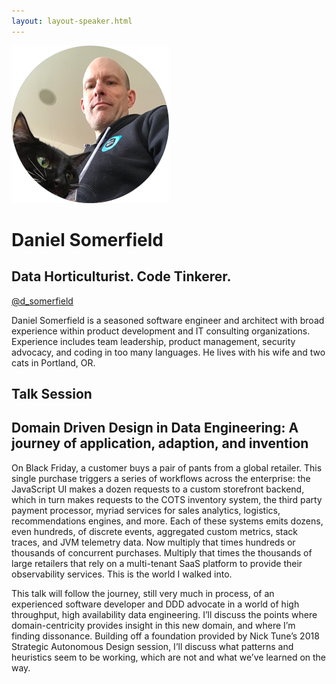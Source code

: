 ```yaml
---
layout: layout-speaker.html
---
```

<div class="container section featured-speaker">
  <div class="row">
    <div class="col-xs-12 col-sm-2 img-container">
      <img class="speaker-page-img" src="../img/speakers/Daniel-Somerfield-ON.png">
    </div>
    <div class="col-xs-12 col-sm-10 copy-container">
        <h1 class="speaker-header">Daniel Somerfield</h1>
      <h2 class="speaker-subtitle">Data Horticulturist. Code Tinkerer.</h2>
      <p class="copy"><a class="speaker-handle" href="https://twitter.com/d_somerfield" target="_blank">@d_somerfield</a></p>
        <p class="copy">Daniel Somerfield is a seasoned software engineer and architect with broad experience within product development and IT consulting organizations. Experience includes team leadership, product management, security advocacy, and coding in too many languages. He lives with his wife and two cats in Portland, OR.</p>
        <h2 class="speaker-subheader">Talk Session</h2>
        <h2 class="speaker-subheader gold">Domain Driven Design in Data Engineering: A journey of application, adaption, and invention</h2>
        <p class="copy">On Black Friday, a customer buys a pair of pants from a global retailer. This single purchase triggers a series of workflows across the enterprise: the JavaScript UI makes a dozen requests to a custom storefront backend, which in turn makes requests to the COTS inventory system, the third party payment processor, myriad services for sales analytics, logistics, recommendations engines, and more. Each of these systems emits dozens, even hundreds, of discrete events, aggregated custom metrics, stack traces, and JVM telemetry data. Now multiply that times hundreds or thousands of concurrent purchases. Multiply that times the thousands of large retailers that rely on a multi-tenant SaaS platform to provide their observability services. This is the world I walked into.</p>
        <p class="copy">This talk will follow the journey, still very much in process, of an experienced software developer and DDD advocate in a world of high throughput, high availability data engineering. I’ll discuss the points where domain-centricity provides insight in this new domain, and where I’m finding dissonance. Building off a foundation provided by Nick Tune’s 2018 Strategic Autonomous Design session, I’ll discuss what patterns and heuristics seem to be working, which are not and what we’ve learned on the way.</p>
    </div>
  </div>
</div>